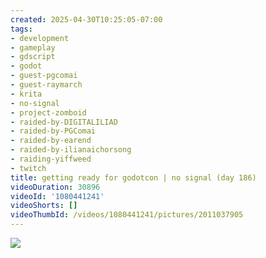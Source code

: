 ```yaml
---
created: 2025-04-30T10:25:05-07:00
tags:
- development
- gameplay
- gdscript
- godot
- guest-pgcomai
- guest-raymarch
- krita
- no-signal
- project-zomboid
- raided-by-DIGITALILIAD
- raided-by-PGComai
- raided-by-earend
- raided-by-ilianaichorsong
- raiding-yiffweed
- twitch
title: getting ready for godotcon | no signal (day 186)
videoDuration: 30896
videoId: '1080441241'
videoShorts: []
videoThumbId: /videos/1080441241/pictures/2011037905
---
```


![](20250430172505.jpg)
